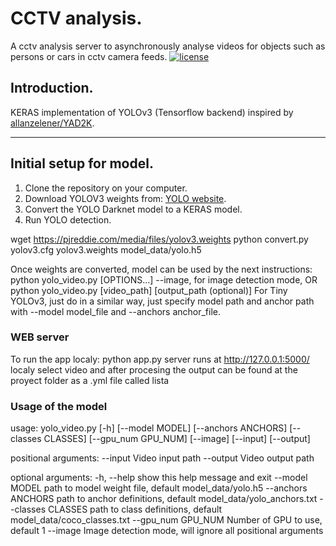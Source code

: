# CCTV analysis.

A cctv analysis server to asynchronously analyse videos for objects such as persons or cars in cctv camera feeds.
[![license](https://img.shields.io/github/license/mashape/apistatus.svg)](LICENSE)

## Introduction.

KERAS implementation of YOLOv3 (Tensorflow backend) inspired by [allanzelener/YAD2K](https://github.com/allanzelener/YAD2K).


---

## Initial setup for model.

1. Clone the repository on your computer.
2. Download YOLOV3 weights from: [YOLO website](http://pjreddie.com/darknet/yolo/).
3. Convert the YOLO Darknet model to a KERAS model.
4. Run YOLO detection.


wget https://pjreddie.com/media/files/yolov3.weights
python convert.py yolov3.cfg yolov3.weights model_data/yolo.h5

Once weights are converted, model can be used by the next instructions: 
python yolo_video.py [OPTIONS...] --image, for image detection mode, OR
python yolo_video.py [video_path] [output_path (optional)]
For Tiny YOLOv3, just do in a similar way, just specify model path and anchor path with --model model_file and --anchors anchor_file.

### WEB server

To run the app localy:
python app.py
server runs at http://127.0.0.1:5000/ localy
select video and after procesing the output can be found at the proyect folder as a .yml file called lista


### Usage of the model

usage: yolo_video.py [-h] [--model MODEL] [--anchors ANCHORS]
                     [--classes CLASSES] [--gpu_num GPU_NUM] [--image]
                     [--input] [--output]

positional arguments:
  --input        Video input path
  --output       Video output path

optional arguments:
  -h, --help         show this help message and exit
  --model MODEL      path to model weight file, default model_data/yolo.h5
  --anchors ANCHORS  path to anchor definitions, default
                     model_data/yolo_anchors.txt
  --classes CLASSES  path to class definitions, default
                     model_data/coco_classes.txt
  --gpu_num GPU_NUM  Number of GPU to use, default 1
  --image            Image detection mode, will ignore all positional arguments

